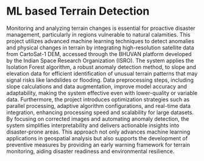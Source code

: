 # ML based Terrain Detection

Monitoring and analyzing terrain changes is essential for proactive disaster
management, particularly in regions vulnerable to natural calamities. This
project utilizes advanced machine learning techniques to detect anomalies
and physical changes in terrain by integrating high-resolution satellite data
from CartoSat-1 DEM, accessed through the BHUVAN platform developed
by the Indian Space Research Organization (ISRO). The system applies the
Isolation Forest algorithm, a robust anomaly detection method, to slope and
elevation data for efficient identification of unusual terrain patterns that may
signal risks like landslides or flooding. Data preprocessing steps, including
slope calculations and data augmentation, improve model accuracy and
adaptability, making the system effective even with lower-quality or variable
data. Furthermore, the project introduces optimization strategies such as
parallel processing, adaptive algorithm configurations, and real-time data
integration, enhancing processing speed and scalability for large datasets. By
focusing on corrected images and automating anomaly detection, the system
simplifies interpretability and delivers actionable insights into disaster-prone
areas. This approach not only advances machine learning applications in
geospatial analysis but also supports the development of preventive measures
by providing an early warning framework for terrain monitoring, aiding
disaster readiness and environmental resilience.
